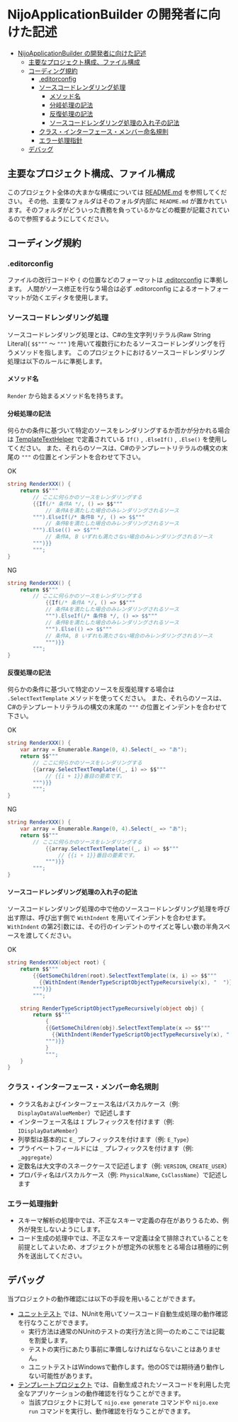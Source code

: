 # NijoApplicationBuilder の開発者に向けた記述

- [NijoApplicationBuilder の開発者に向けた記述](#nijoapplicationbuilder-の開発者に向けた記述)
  - [主要なプロジェクト構成、ファイル構成](#主要なプロジェクト構成ファイル構成)
  - [コーディング規約](#コーディング規約)
    - [.editorconfig](#editorconfig)
    - [ソースコードレンダリング処理](#ソースコードレンダリング処理)
      - [メソッド名](#メソッド名)
      - [分岐処理の記法](#分岐処理の記法)
      - [反復処理の記法](#反復処理の記法)
      - [ソースコードレンダリング処理の入れ子の記法](#ソースコードレンダリング処理の入れ子の記法)
    - [クラス・インターフェース・メンバー命名規則](#クラスインターフェースメンバー命名規則)
    - [エラー処理指針](#エラー処理指針)
  - [デバッグ](#デバッグ)

## 主要なプロジェクト構成、ファイル構成
このプロジェクト全体の大まかな構成については [README.md](./README.md) を参照してください。
その他、主要なフォルダはそのフォルダ内部に `README.md` が置かれています。そのフォルダがどういった責務を負っているかなどの概要が記載されているので参照するようにしてください。

## コーディング規約

### .editorconfig
ファイルの改行コードや `{` の位置などのフォーマットは [.editorconfig](../.editorconfig) に準拠します。
人間がソース修正を行なう場合は必ず .editorconfig によるオートフォーマットが効くエディタを使用します。

### ソースコードレンダリング処理
ソースコードレンダリング処理とは、C#の生文字列リテラル(Raw String Literal)( `$$"""` ～ `"""` )を用いて複数行にわたるソースコードレンダリングを行うメソッドを指します。
このプロジェクトにおけるソースコードレンダリング処理は以下のルールに準拠します。

#### メソッド名
`Render` から始まるメソッド名を持ちます。

#### 分岐処理の記法
何らかの条件に基づいて特定のソースをレンダリングするか否かが分かれる場合は [TemplateTextHelper](./CodeGenerating/TemplateTextHelper.cs) で定義されている `If()` , `.ElseIf()` , `.Else()` を使用してください。
また、それらのソースは、C#のテンプレートリテラルの構文の末尾の `"""` の位置とインデントを合わせて下さい。

OK

```cs
string RenderXXX() {
    return $$"""
        // ここに何らかのソースをレンダリングする
        {{If(/* 条件A */, () => $$"""
            // 条件Aを満たした場合のみレンダリングされるソース
        """).ElseIf(/* 条件B */, () => $$"""
            // 条件Bを満たした場合のみレンダリングされるソース
        """).Else(() => $$"""
            // 条件A, B いずれも満たさない場合のみレンダリングされるソース
        """)}}
        """;
}
```

NG

```cs
string RenderXXX() {
    return $$"""
        // ここに何らかのソースをレンダリングする
            {{If(/* 条件A */, () => $$"""
            // 条件Aを満たした場合のみレンダリングされるソース
            """).ElseIf(/* 条件B */, () => $$"""
            // 条件Bを満たした場合のみレンダリングされるソース
            """).Else(() => $$"""
            // 条件A, B いずれも満たさない場合のみレンダリングされるソース
            """)}}
        """;
}
```

#### 反復処理の記法
何らかの条件に基づいて特定のソースを反復処理する場合は `.SelectTextTemplate` メソッドを使ってください。
また、それらのソースは、C#のテンプレートリテラルの構文の末尾の `"""` の位置とインデントを合わせて下さい。

OK

```cs
string RenderXXX() {
    var array = Enumerable.Range(0, 4).Select(_ => "あ");
    return $$"""
        // ここに何らかのソースをレンダリングする
        {{array.SelectTextTemplate((_, i) => $$"""
            // {{i + 1}}番目の要素です。
        """)}}
        """;
}
```

NG

```cs
string RenderXXX() {
    var array = Enumerable.Range(0, 4).Select(_ => "あ");
    return $$"""
        // ここに何らかのソースをレンダリングする
            {{array.SelectTextTemplate((_, i) => $$"""
                // {{i + 1}}番目の要素です。
            """)}}
        """;
}
```

#### ソースコードレンダリング処理の入れ子の記法
ソースコードレンダリング処理の中で他のソースコードレンダリング処理を呼び出す際は、呼び出す側で `WithIndent` を用いてインデントを合わせます。
`WithIndent` の第2引数には、その行のインデントのサイズと等しい数の半角スペースを渡してください。

OK

```cs
string RenderXXX(object root) {
    return $$"""
        {{GetSomeChildren(root).SelectTextTemplate((x, i) => $$"""
          {{WithIndent(RenderTypeScriptObjectTypeRecursively(x), "  ")}}
        """)}}
        """;

    string RenderTypeScriptObjectTypeRecursively(object obj) {
        return $$"""
            {
            {{GetSomeChildren(obj).SelectTextTemplate(x => $$"""
              {{WithIndent(RenderTypeScriptObjectTypeRecursively(x), "  ")}}
            """)}}
            }
            """;
    }
}
```

### クラス・インターフェース・メンバー命名規則
- クラス名およびインターフェース名はパスカルケース（例: `DisplayDataValueMember`）で記述します
- インターフェース名は `I` プレフィックスを付けます（例: `IDisplayDataMember`）
- 列挙型は基本的に `E_` プレフィックスを付けます（例: `E_Type`）
- プライベートフィールドには `_` プレフィックスを付けます（例: `_aggregate`）
- 定数名は大文字のスネークケースで記述します（例: `VERSION`, `CREATE_USER`）
- プロパティ名はパスカルケース（例: `PhysicalName`, `CsClassName`）で記述します

### エラー処理指針
- スキーマ解析の処理中では、不正なスキーマ定義の存在がありうるため、例外が発生しないようにします。
- コード生成の処理中では、不正なスキーマ定義は全て排除されていることを前提としてよいため、オブジェクトが想定外の状態をとる場合は積極的に例外を送出してください。

## デバッグ
当プロジェクトの動作確認には以下の手段を用いることができます。

- [ユニットテスト](../Nijo.IntegrationTest/) では、NUnitを用いてソースコード自動生成処理の動作確認を行なうことができます。
  - 実行方法は通常のNUnitのテストの実行方法と同一のためここでは記載を割愛します。
  - テストの実行にあたり事前に準備しなければならないことはありません。
  - ユニットテストはWindowsで動作します。他のOSでは期待通り動作しない可能性があります。
- [テンプレートプロジェクト](../Nijo.ApplicationTemplate.Ver1/) では、自動生成されたソースコードを利用した完全なアプリケーションの動作確認を行なうことができます。
  - 当該プロジェクトに対して `nijo.exe generate` コマンドや `nijo.exe run` コマンドを実行し、動作確認を行なうことができます。
